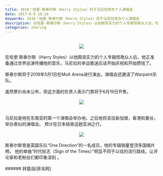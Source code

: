 ```yaml
---
title: 2018！哈里·斯泰尔斯（Harry Styles）将于马尼拉举办个人演唱会
date: 2017-6-9 16:24
keywords: 2018！哈里·斯泰尔斯（Harry Styles）将于马尼拉举办个人演唱会
description: 在哈里·斯泰尔斯（Harry Styles）以他颇具实力的个人专辑惊艳众人后，他正准备通过世界巡演传播他的音乐，马尼拉的幸运歌迷应该开始庆祝和开始攒钱了。斯泰尔斯将于2018年5月1日在MoA Arena进行演出，演唱会还邀请了Warpaint乐队。虽然票价尚未公布，但这方面的负责人表示门票将于6月19日开售。马尼拉是他在东南亚的第一个演唱会举办地，之后他将去往新加坡，香港和曼谷，举办类似的演唱会。 预计在日本结束这趟亚洲之行。斯泰尔斯曾是英国乐队“One Direction”的一名成员，他的专辑销量登顶多国唱片榜。 他的单曲“时代标志（Sign of the Times）”明显不同于以往的流行路线，让评论家和老粉丝们都印象深刻 。
categories: sharing
---
```

<td class="t_f" id="postmessage_761142">

<br/>
<div align="center">

<img aid="564542" data-cf-modified-77caec3ff7c185d84f544c05-="" file="data/attachment/forum/201706/09/162337g8tugkg4rgxykgwk.jpg.thumb.jpg" id="aimg_564542" inpost="1" onclick="" onmouseover="" src="http://www.flw.ph/data/attachment/forum/201706/09/162337g8tugkg4rgxykgwk.jpg" style="cursor:pointer" zoomfile="data/attachment/forum/201706/09/162337g8tugkg4rgxykgwk.jpg"/>


</div><br/>
在哈里·斯泰尔斯（Harry Styles）以他颇具实力的个人专辑惊艳众人后，他正准备通过世界巡演传播他的音乐，马尼拉的幸运歌迷应该开始庆祝和开始攒钱了。<br/>
<br/>
斯泰尔斯将于2018年5月1日在MoA Arena进行演出，演唱会还邀请了Warpaint乐队。<br/>
<br/>
虽然票价尚未公布，但这方面的负责人表示门票将于6月19日开售。<br/>
<br/>
<div align="center">

<img aid="564537" data-cf-modified-77caec3ff7c185d84f544c05-="" file="data/attachment/forum/201706/09/161135qyhyklzhz6l6yjy0.jpg.thumb.jpg" id="aimg_564537" inpost="1" onclick="" onmouseover="" src="http://www.flw.ph/data/attachment/forum/201706/09/161135qyhyklzhz6l6yjy0.jpg" style="cursor:pointer" zoomfile="data/attachment/forum/201706/09/161135qyhyklzhz6l6yjy0.jpg"/>


</div><br/>
<br/>
马尼拉是他在东南亚的第一个演唱会举办地，之后他将去往新加坡，香港和曼谷，举办类似的演唱会。 预计在日本结束这趟亚洲之行。<br/>
<br/>
<div align="center">

<img aid="564543" data-cf-modified-77caec3ff7c185d84f544c05-="" file="data/attachment/forum/201706/09/162353xa9r27q5qbr77a9p.jpg.thumb.jpg" id="aimg_564543" inpost="1" onclick="" onmouseover="" src="http://www.flw.ph/data/attachment/forum/201706/09/162353xa9r27q5qbr77a9p.jpg" style="cursor:pointer" zoomfile="data/attachment/forum/201706/09/162353xa9r27q5qbr77a9p.jpg"/>


</div><br/>
斯泰尔斯曾是英国乐队“One Direction”的一名成员，他的专辑销量登顶多国唱片榜。 他的单曲“时代标志（Sign of the Times）”明显不同于以往的流行路线，让评论家和老粉丝们都印象深刻 。<br/>
<br/>
</td>
###### 转载自[菲龙网]